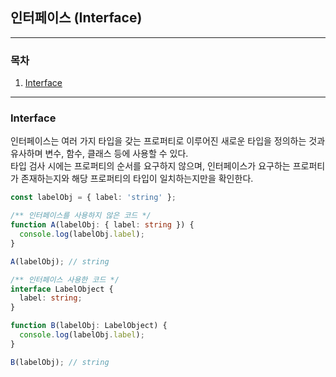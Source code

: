 ## 인터페이스 (Interface)

___

### 목차

1. [Interface](#Interface)

___

### Interface

인터페이스는 여러 가지 타입을 갖는 프로퍼티로 이루어진 새로운 타입을 정의하는 것과 유사하며 변수, 함수, 클래스 등에 사용할 수 있다.  
타입 검사 시에는 프로퍼티의 순서를 요구하지 않으며, 인터페이스가 요구하는 프로퍼티가 존재하는지와 해당 프로퍼티의 타입이 일치하는지만을 확인한다.

```typescript
const labelObj = { label: 'string' };

/** 인터페이스를 사용하지 않은 코드 */
function A(labelObj: { label: string }) {
  console.log(labelObj.label);
}

A(labelObj); // string

/** 인터페이스 사용한 코드 */
interface LabelObject {
  label: string;
}

function B(labelObj: LabelObject) {
  console.log(labelObj.label);
}

B(labelObj); // string
```
